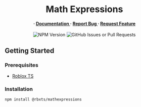 <div align='center'>

<h1>Math Expressions</h1>
<h4> <span> · </span> <a href="https://github.com/DaniCatGames/MathExpressions/blob/master/README.md"> Documentation </a> <span> · </span> <a href="https://github.com/DaniCatGames/MathExpressions/issues"> Report Bug </a> <span> · </span> <a href="https://github.com/DaniCatGames/MathExpressions/issues"> Request Feature </a> </h4>

![NPM Version](https://img.shields.io/npm/v/%40rbxts%2Fmathexpressions)
![GitHub Issues or Pull Requests](https://img.shields.io/github/issues/DaniCatGames/MathExpressions)


</div>

## Getting Started

### Prerequisites

- <a href="https://roblox-ts.com/">Roblox TS</a>

### Installation

```bash
npm install @rbxts/mathexpressions
```